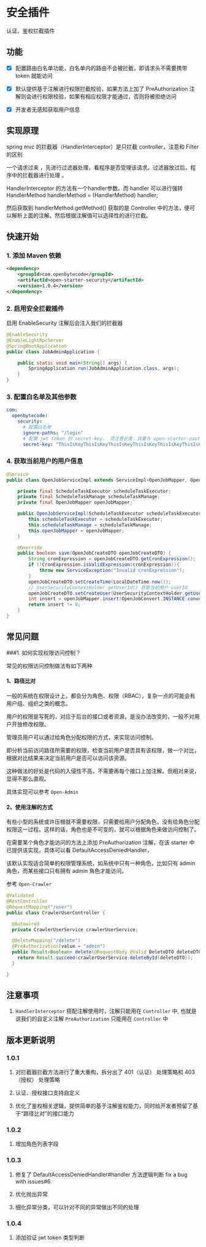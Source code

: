 # 安全插件

认证、鉴权拦截插件

## 功能

- [x] 配置路由白名单功能，白名单内的路由不会被拦截，即请求头不需要携带 token 就能访问

- [x] 默认提供基于注解进行权限拦截校验，如果方法上加了 PreAuthorization 注解则会进行权限校验，如果有相应权限才能通过，否则将被拒绝访问

- [x] 开发者无感知获取用户信息

## 实现原理

spring mvc 的拦截器（HandlerInterceptor）是只拦截 controller，注意和 Filter 的区别

一个请求过来 ，先进行过滤器处理，看程序是否受理该请求。过滤器放过后，程序中的拦截器进行处理 。

HandlerInterceptor 的方法有一个handler参数。而 handler 可以进行强转 HandlerMethod handlerMethod = (HandlerMethod) handler;

然后获取到 handlerMethod.getMethod() 获取的是 Controller 中的方法，便可以解析上面的注解。然后根据注解值可以选择性的进行拦截。


## 快速开始

### 1. 添加 Maven 依赖

```xml
<dependency>
    <groupId>com.openbytecode</groupId>
    <artifactId>open-starter-security</artifactId>
    <version>1.0.4</version>
</dependency>
```

### 2. 启用安全拦截插件

启用 EnableSecurity 注解后会注入我们的拦截器
```java
@EnableSecurity
@EnableLightRpcServer
@SpringBootApplication
public class JobAdminApplication {

    public static void main(String[] args) {
        SpringApplication.run(JobAdminApplication.class, args);
    }
}
```

### 3. 配置白名单及其他参数

```yaml
com:
  openbytecode:
    security:
      # 配置白名单
      ignore-paths: "/login"
      # 配置 jwt token 的 secret-key， 须注意长度，且要与 open-starter-oauth 配置的一致
      secret-key: "ThisIsKeyThisIsKeyThisIsKeyThisIsKeyThisIsKeyThisIsKey"
```

### 4. 获取当前用户的用户信息

```java
@Service
public class OpenJobServiceImpl extends ServiceImpl<OpenJobMapper, OpenJobDO> implements OpenJobService {

    private final ScheduleTaskExecutor scheduleTaskExecutor;
    private final ScheduleTaskManage scheduleTaskManage;
    private final OpenJobMapper openJobMapper;

    public OpenJobServiceImpl(ScheduleTaskExecutor scheduleTaskExecutor, ScheduleTaskManage scheduleTaskManage, OpenJobMapper openJobMapper) {
        this.scheduleTaskExecutor = scheduleTaskExecutor;
        this.scheduleTaskManage = scheduleTaskManage;
        this.openJobMapper = openJobMapper;
    }

    @Override
    public boolean save(OpenJobCreateDTO openJobCreateDTO) {
        String cronExpression = openJobCreateDTO.getCronExpression();
        if (!CronExpression.isValidExpression(cronExpression)){
            throw new ServiceException("Invalid cronExpression");
        }
        openJobCreateDTO.setCreateTime(LocalDateTime.now());
        // UserSecurityContextHolder.getUserId() 获取当前用户 userId
        openJobCreateDTO.setCreateUser(UserSecurityContextHolder.getUserId());
        int insert = openJobMapper.insert(OpenJobConvert.INSTANCE.convert(openJobCreateDTO));
        return insert != 0;
    }
}

```

## 常见问题

###1. 如何实现权限访问控制？

常见的权限访问控制做法有如下两种

#### 1、路径比对

一般的系统在权限设计上，都会分为角色、权限（RBAC），复杂一点的可能会有用户组、组织之类的概念。

用户的权限是写死的，对应于后台的接口或者资源，是没办法改变的，一般不对用户开放修改权限。

管理员用户可以通过给角色分配权限的方式，来实现访问控制。

即分析当前访问路径所需要的权限，检查当前用户是否具有该权限，做一个对比，根据对比结果来决定当前用户是否可以访问该资源。

这种做法的好处是代码的入侵性不高，不需要再每个接口上加注解。但相对来说，显得不那么直观。

具体实现可以参考 `Open-Admin`

#### 2、使用注解的方式

有些小型的系统或许压根就不需要权限，只需要给用户分配角色，没有给角色分配权限这一过程。这样的话，角色也是不可变的，就可以根据角色来做访问控制了。

在需要某个角色才能访问的方法上添加 PreAuthorization 注解，在该 starter 中已提供该实现，具体可以看 DefaultAccessDeniedHandler，

该默认实现适合简单的权限管理系统，如系统中只有一种角色，比如只有 admin 角色，而某些接口只有拥有 admin 角色才能访问。

参考 `Open-Crawler`

```java
@Validated
@RestController
@RequestMapping("/user")
public class CrawlerUserController {

  @Autowired
  private CrawlerUserService crawlerUserService;

  @DeleteMapping("/delete")
  @PreAuthorization(value = "admin")
  public Result<Boolean> delete(@RequestBody @Valid DeleteDTO deleteDTO) {
    return Result.succeed(crawlerUserService.deleteById(deleteDTO));
  }

}
```

## 注意事项

1. `HandlerInterceptor` 搭配注解使用时，注解只能用在 `Controller` 中, 也就是说我们的自定义注解 `PreAuthorization` 只能用在 `Controller` 中

## 版本更新说明

### 1.0.1

1. 对拦截器拦截方法进行了重大重构，拆分出了 401（认证） 处理策略和 403（授权） 处理策略

2. 认证、授权接口支持自定义

3. 优化了鉴权相关逻辑，提供简单的基于注解鉴权能力，同时给开发者预留了基于“路径比对”的接口能力

### 1.0.2

1. 增加角色列表字段

### 1.0.3

1. 修复了 DefaultAccessDeniedHandler#handler 方法逻辑判断 fix a bug with issues#6

2. 优化抛出异常

3. 细化异常分类，可以针对不同的异常做出不同的处理

### 1.0.4 

1. 添加验证 jwt token 类型判断